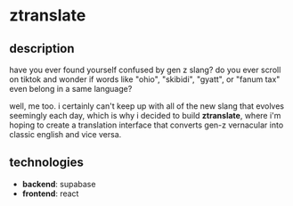 # ztranslate

## description
have you ever found yourself confused by gen z slang? do you ever scroll on tiktok and wonder if words like "ohio", "skibidi", "gyatt", or "fanum tax" even belong in a same language? 

well, me too. i certainly can't keep up with all of the new slang that evolves seemingly each day, which is why i decided to build **ztranslate**, where i'm hoping to create a translation interface that converts gen-z vernacular into classic english and vice versa.

## technologies
- **backend**: supabase
- **frontend**: react
